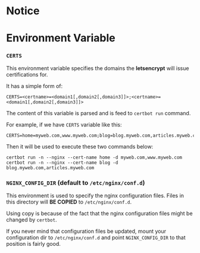# Notice

# Environment Variable

### `CERTS`

This environment variable specifies the domains the **letsencrypt** will issue certifications for.

It has a simple form of:

```
CERTS=<certname>=<domain1[,domain2[,domain3]]>;<certname>=<domain1[,domain2[,domain3]]>
```

The content of this variable is parsed and is feed to `certbot run` command.

For example, if we have `CERTS` variable like this:

```
CERTS=home=myweb.com,www.myweb.com;blog=blog.myweb.com,articles.myweb.com
```

Then it will be used to execute these two commands below:

```
certbot run -n --nginx --cert-name home -d myweb.com,www.myweb.com
certbot run -n --nginx --cert-name blog -d blog.myweb.com,articles.myweb.com
```

### `NGINX_CONFIG_DIR` (default to `/etc/nginx/conf.d`)

This environment is used to specify the nginx configuration files. Files in this directory will **BE COPIED** to `/etc/nginx/conf.d`.

Using copy is because of the fact that the nginx configuration files might be changed by `certbot`.

If you never mind that configuration files be updated, mount your configuration dir to `/etc/nginx/conf.d` and point `NGINX_CONFIG_DIR` to that position is fairly good.
